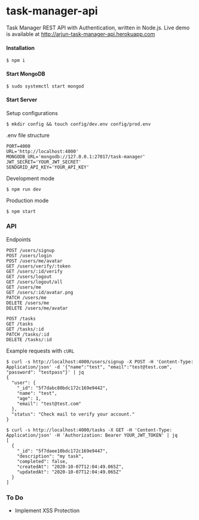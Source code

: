 # task-manager-api
Task Manager REST API with Authentication, written in Node.js. Live demo is available at http://arjun-task-manager-api.herokuapp.com

#### Installation
```
$ npm i
```
#### Start MongoDB
```
$ sudo systemctl start mongod
```
#### Start Server
Setup configurations
```
$ mkdir config && touch config/dev.env config/prod.env
```
.env file structure
```
PORT=4000
URL='http://localhost:4000'
MONGODB_URL='mongodb://127.0.0.1:27017/task-manager'
JWT_SECRET='YOUR_JWT_SECRET'
SENDGRID_API_KEY='YOUR_API_KEY'
```
Development mode
```
$ npm run dev
```
Production mode
```
$ npm start
```
### API
Endpoints
```
POST /users/signup
POST /users/login
POST /users/me/avatar
GET /users/verify/:token
GET /users/:id/verify
GET /users/logout
GET /users/logout/all
GET /users/me
GET /users/:id/avatar.png
PATCH /users/me
DELETE /users/me
DELETE /users/me/avatar

POST /tasks
GET /tasks
GET /tasks/:id
PATCH /tasks/:id
DELETE /tasks/:id

```
Example requests with `cURL`
```
$ curl -s http://localhost:4000/users/signup -X POST -H 'Content-Type: Application/json' -d '{"name":"test", "email":"test@test.com", "password": "testpass"}' | jq
{
  "user": {
    "_id": "5f7dabc80bdc172c169e9442",
    "name": "test",
    "age": 1,
    "email": "test@test.com"
  },
  "status": "Check mail to verify your account."
}
```
```
$ curl -s http://localhost:4000/tasks -X GET -H 'Content-Type: Application/json' -H 'Authorization: Bearer YOUR_JWT_TOKEN' | jq
[
  {
    "_id": "5f7daee10bdc172c169e9447",
    "description": "my task",
    "completed": false,
    "createdAt": "2020-10-07T12:04:49.065Z",
    "updatedAt": "2020-10-07T12:04:49.065Z"
  }
]
```
### To Do
* Implement XSS Protection
